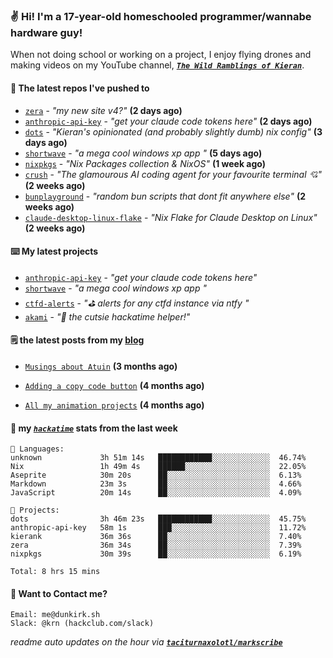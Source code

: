 ### ✌️ Hi! I'm a 17-year-old homeschooled programmer/wannabe hardware guy!

When not doing school or working on a project, I enjoy flying drones and making videos on my YouTube channel, [**_`The Wild Ramblings of Kieran`_**](https://youtube.com/@kieran.rambles).

#### 👷 The latest repos I've pushed to

- [`zera`](https://github.com/taciturnaxolotl/zera) - _"my new site v4?"_ **(2 days ago)**
- [`anthropic-api-key`](https://github.com/taciturnaxolotl/anthropic-api-key) - _"get your claude code tokens here"_ **(2 days ago)**
- [`dots`](https://github.com/taciturnaxolotl/dots) - _"Kieran's opinionated (and probably slightly dumb) nix config"_ **(3 days ago)**
- [`shortwave`](https://github.com/taciturnaxolotl/shortwave) - _"a mega cool windows xp app "_ **(5 days ago)**
- [`nixpkgs`](https://github.com/NixOS/nixpkgs) - _"Nix Packages collection & NixOS"_ **(1 week ago)**
- [`crush`](https://github.com/charmbracelet/crush) - _"The glamourous AI coding agent for your favourite terminal 💘"_ **(2 weeks ago)**
- [`bunplayground`](https://github.com/taciturnaxolotl/bunplayground) - _"random bun scripts that dont fit anywhere else"_ **(2 weeks ago)**
- [`claude-desktop-linux-flake`](https://github.com/k3d3/claude-desktop-linux-flake) - _"Nix Flake for Claude Desktop on Linux"_ **(2 weeks ago)**

#### ⌨️ My latest projects

- [`anthropic-api-key`](https://github.com/taciturnaxolotl/anthropic-api-key) - _"get your claude code tokens here"_
- [`shortwave`](https://github.com/taciturnaxolotl/shortwave) - _"a mega cool windows xp app "_
- [`ctfd-alerts`](https://github.com/taciturnaxolotl/ctfd-alerts) - _"⛳ alerts for any ctfd instance via ntfy "_
- [`akami`](https://github.com/taciturnaxolotl/akami) - _"🌷 the cutsie hackatime helper!"_

#### 🗒️ the latest posts from my [blog](https://dunkirk.sh)

- [`Musings about Atuin`](https://dunkirk.sh/blog/atuin/) **(3 months ago)**

- [`Adding a copy code button`](https://dunkirk.sh/blog/adding-a-copy-button/) **(4 months ago)**

- [`All my animation projects`](https://dunkirk.sh/blog/my-animations/) **(4 months ago)**



#### 📡 my [_`hackatime`_](https://waka.hackclub.com) stats from the last week

```text
💾 Languages:
unknown             3h 51m 14s   ████████████░░░░░░░░░░░░░  46.74%
Nix                 1h 49m 4s    ██████░░░░░░░░░░░░░░░░░░░  22.05%
Aseprite            30m 20s      ██░░░░░░░░░░░░░░░░░░░░░░░  6.13%
Markdown            23m 3s       ██░░░░░░░░░░░░░░░░░░░░░░░  4.66%
JavaScript          20m 14s      ██░░░░░░░░░░░░░░░░░░░░░░░  4.09%

💼 Projects:
dots                3h 46m 23s   ████████████░░░░░░░░░░░░░  45.75%
anthropic-api-key   58m 1s       ███░░░░░░░░░░░░░░░░░░░░░░  11.72%
kierank             36m 36s      ██░░░░░░░░░░░░░░░░░░░░░░░  7.40%
zera                36m 34s      ██░░░░░░░░░░░░░░░░░░░░░░░  7.39%
nixpkgs             30m 39s      ██░░░░░░░░░░░░░░░░░░░░░░░  6.19%

Total: 8 hrs 15 mins
```

#### 📮 Want to Contact me?

```text
Email: me@dunkirk.sh
Slack: @krn (hackclub.com/slack)
```

_readme auto updates on the hour via [**`taciturnaxolotl/markscribe`**](https://github.com/taciturnaxolotl/markscribe)_
